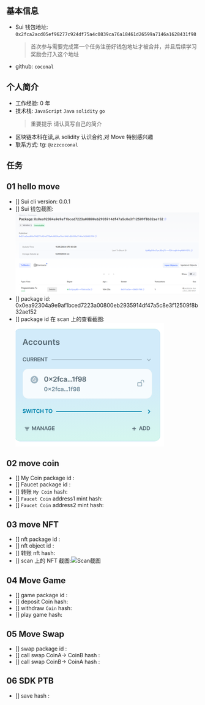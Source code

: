 ## 基本信息

- Sui 钱包地址: `0x2fca2acd05ef96277c924df75a4c0839ca76a18461d26599a7146a1628431f98`
  > 首次参与需要完成第一个任务注册好钱包地址才被合并，并且后续学习奖励会打入这个地址
- github: `coconal`

## 个人简介

- 工作经验: 0 年
- 技术栈: `JavaScript` `Java` `solidity` `go`
  > 重要提示 请认真写自己的简介
- 区块链本科在读,从 solidity 认识合约,对 Move 特别感兴趣
- 联系方式: tg: `@zzzcoconal`

## 任务

## 01 hello move

- [] Sui cli version: 0.0.1
- [] Sui 钱包截图: ![Sui钱包截图](./images/task1_package.png)
- [] package id: 0x0ea92304a9e9af1bced7223a00800eb2935914df47a5c8e3f12509f8b32ae152
- [] package id 在 scan 上的查看截图:![Scan截图](./images/wallet.png)

## 02 move coin

- [] My Coin package id :
- [] Faucet package id :
- [] 转账 `My Coin` hash:
- [] `Faucet Coin` address1 mint hash:
- [] `Faucet Coin` address2 mint hash:

## 03 move NFT

- [] nft package id :
- [] nft object id :
- [] 转账 nft hash:
- [] scan 上的 NFT 截图:![Scan截图](./images/你的图片地址)

## 04 Move Game

- [] game package id :
- [] deposit Coin hash:
- [] withdraw `Coin` hash:
- [] play game hash:

## 05 Move Swap

- [] swap package id :
- [] call swap CoinA-> CoinB hash :
- [] call swap CoinB-> CoinA hash :

## 06 SDK PTB

- [] save hash :
